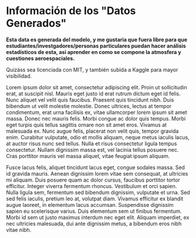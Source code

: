 # Información de los "Datos Generados"

**Esta data es generada del modelo, y me gustaria que fuera libre para que estudiantes/investgadores/personas particulares puedan hacer análisis estadísticos de esta, asi aprender en como se compone la atmosfera y cuestiones aeroespaciales.**

Quizáss sea licenciada con MIT, y también subida a Kaggle para mayor visibilidad.


Lorem ipsum dolor sit amet, consectetur adipiscing elit. Proin ut sollicitudin erat, at suscipit nisl. Mauris eget justo id erat rutrum dictum eget id felis. Nunc aliquet vel velit quis faucibus. Praesent quis tincidunt nibh. Duis bibendum ut velit molestie molestie. Donec ultrices, lectus at tempor condimentum, erat urna facilisis ex, vitae ullamcorper lorem ipsum sit amet massa. Donec nec mauris felis. Morbi congue ac dolor quis tempus. Morbi eget turpis quis tellus sagittis ornare non sit amet eros. Vivamus at malesuada ex. Nunc augue felis, placerat non velit quis, tempor gravida enim. Curabitur vulputate, odio et mollis aliquam, neque metus iaculis lacus, at auctor risus nunc sed tellus. Nulla et risus consectetur ligula tempus consectetur. Nullam dignissim massa est, vel lacinia tellus posuere nec. Cras porttitor mauris vel massa aliquet, vitae feugiat ipsum aliquam.

Fusce lacus felis, aliquet tincidunt lacus eget, congue sodales massa. Sed id gravida mauris. Aenean dignissim lorem vitae sem consequat, at ultricies mi aliquam. Duis posuere quam ac dolor cursus, faucibus porttitor tortor efficitur. Integer viverra fermentum rhoncus. Vestibulum et orci sapien. Nulla ligula sem, fermentum sed bibendum dignissim, vulputate et urna. Sed sed felis iaculis, pretium leo at, volutpat diam. Vivamus efficitur ex blandit augue laoreet, in elementum lacus accumsan. Suspendisse dignissim sapien eu scelerisque varius. Duis elementum sem ut finibus fermentum. Morbi id sem ut justo maximus interdum nec eget elit. Aliquam imperdiet, ex nec ultricies malesuada, dui ante dignissim metus, a bibendum eros nibh vitae nibh.